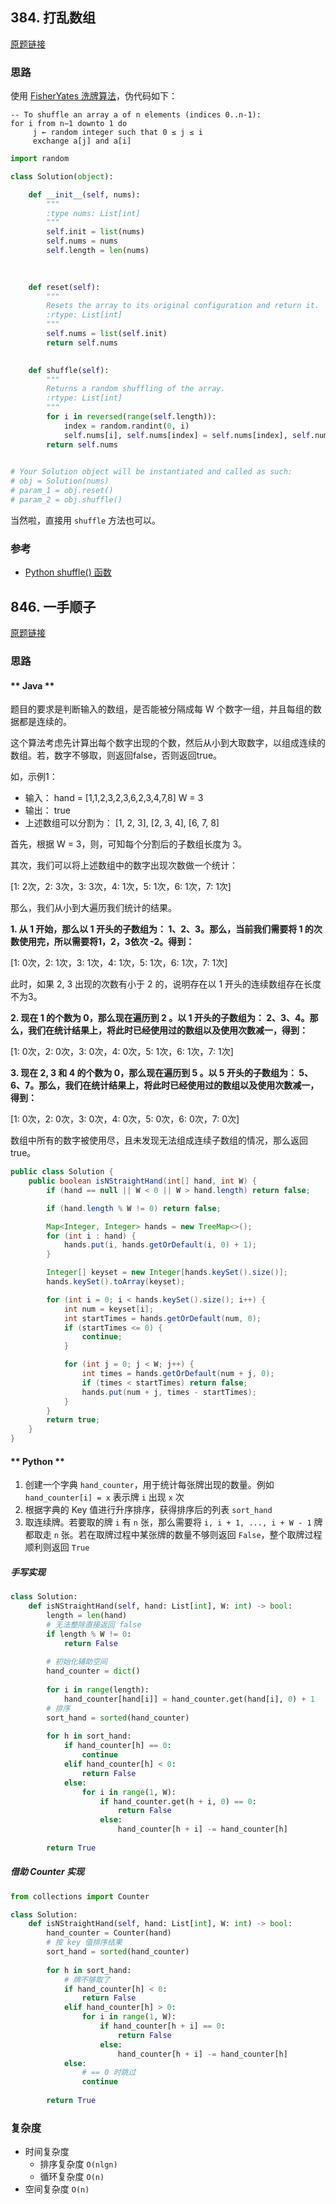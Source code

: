 ## 384. 打乱数组

[原题链接](https://leetcode-cn.com/problems/shuffle-an-array/)

### 思路

使用 [FisherYates 洗牌算法](https://en.wikipedia.org/wiki/Fisher%E2%80%93Yates_shuffle)，伪代码如下：

```
-- To shuffle an array a of n elements (indices 0..n-1):
for i from n−1 downto 1 do
     j ← random integer such that 0 ≤ j ≤ i
     exchange a[j] and a[i]
```

```python
import random

class Solution(object):

    def __init__(self, nums):
        """
        :type nums: List[int]
        """
        self.init = list(nums)
        self.nums = nums
        self.length = len(nums)
        
        

    def reset(self):
        """
        Resets the array to its original configuration and return it.
        :rtype: List[int]
        """
        self.nums = list(self.init)
        return self.nums
        

    def shuffle(self):
        """
        Returns a random shuffling of the array.
        :rtype: List[int]
        """
        for i in reversed(range(self.length)):
            index = random.randint(0, i)
            self.nums[i], self.nums[index] = self.nums[index], self.nums[i]
        return self.nums

    
# Your Solution object will be instantiated and called as such:
# obj = Solution(nums)
# param_1 = obj.reset()
# param_2 = obj.shuffle()
```

当然啦，直接用 `shuffle` 方法也可以。

### 参考

- [Python shuffle() 函数](https://www.runoob.com/python/func-number-shuffle.html)

## 846. 一手顺子

[原题链接](https://leetcode-cn.com/problems/hand-of-straights/submissions/)

### 思路

<!-- tabs:start -->

#### ** Java **

题目的要求是判断输入的数组，是否能被分隔成每 W 个数字一组，并且每组的数据都是连续的。

这个算法考虑先计算出每个数字出现的个数，然后从小到大取数字，以组成连续的数组。若，数字不够取，则返回false，否则返回true。

如，示例1：

- 输入： hand = [1,1,2,3,2,3,6,2,3,4,7,8] W = 3
- 输出： true
- 上述数组可以分割为： [1, 2, 3], [2, 3, 4], [6, 7, 8]

首先，根据 W = 3，则，可知每个分割后的子数组长度为 3。

其次，我们可以将上述数组中的数字出现次数做一个统计：

[1: 2次，2: 3次，3: 3次，4: 1次，5: 1次，6: 1次，7: 1次]

那么，我们从小到大遍历我们统计的结果。

**1. 从 1 开始，那么以 1 开头的子数组为： 1、2、3。那么，当前我们需要将 1 的次数使用完，所以需要将1，2，3依次 -2。得到：**

[1: 0次，2: 1次，3: 1次，4: 1次，5: 1次，6: 1次，7: 1次]

此时，如果 2, 3 出现的次数有小于 2 的，说明存在以 1 开头的连续数组存在长度不为3。

**2. 现在 1 的个数为 0，那么现在遍历到 2 。以 1 开头的子数组为： 2、3、4。那么，我们在统计结果上，将此时已经使用过的数组以及使用次数减一，得到：**

[1: 0次，2: 0次，3: 0次，4: 0次，5: 1次，6: 1次，7: 1次]

**3. 现在 2, 3 和 4 的个数为 0，那么现在遍历到 5 。以 5 开头的子数组为： 5、6、7。那么，我们在统计结果上，将此时已经使用过的数组以及使用次数减一，得到：**

[1: 0次，2: 0次，3: 0次，4: 0次，5: 0次，6: 0次，7: 0次]

数组中所有的数字被使用尽，且未发现无法组成连续子数组的情况，那么返回 true。

```java
public class Solution {
    public boolean isNStraightHand(int[] hand, int W) {
        if (hand == null || W < 0 || W > hand.length) return false;

        if (hand.length % W != 0) return false;

        Map<Integer, Integer> hands = new TreeMap<>();
        for (int i : hand) {
            hands.put(i, hands.getOrDefault(i, 0) + 1);
        }

        Integer[] keyset = new Integer[hands.keySet().size()];
        hands.keySet().toArray(keyset);

        for (int i = 0; i < hands.keySet().size(); i++) {
            int num = keyset[i];
            int startTimes = hands.getOrDefault(num, 0);
            if (startTimes <= 0) {
                continue;
            }

            for (int j = 0; j < W; j++) {
                int times = hands.getOrDefault(num + j, 0);
                if (times < startTimes) return false;
                hands.put(num + j, times - startTimes);
            }
        }
        return true;
    }
}
```

#### ** Python **

1. 创建一个字典 `hand_counter`，用于统计每张牌出现的数量。例如 `hand_counter[i] = x` 表示牌 `i` 出现 `x` 次
2. 根据字典的 Key 值进行升序排序，获得排序后的列表 `sort_hand`
3. 取连续牌。若要取的牌 `i` 有 `n` 张，那么需要将 `i, i + 1, ..., i + W - 1` 牌都取走 `n` 张。若在取牌过程中某张牌的数量不够则返回 `False`，整个取牌过程顺利则返回 `True`

##### 手写实现

```python
class Solution:
    def isNStraightHand(self, hand: List[int], W: int) -> bool:
        length = len(hand)
        # 无法整除直接返回 false
        if length % W != 0:
            return False
        
        # 初始化辅助空间
        hand_counter = dict()
        
        for i in range(length):
            hand_counter[hand[i]] = hand_counter.get(hand[i], 0) + 1
        # 排序
        sort_hand = sorted(hand_counter)
                    
        for h in sort_hand:
            if hand_counter[h] == 0:
                continue
            elif hand_counter[h] < 0:
                return False
            else:
                for i in range(1, W):
                    if hand_counter.get(h + i, 0) == 0:
                        return False
                    else:
                        hand_counter[h + i] -= hand_counter[h]
            
        return True
```

##### 借助 Counter 实现

```python
from collections import Counter

class Solution:
    def isNStraightHand(self, hand: List[int], W: int) -> bool:
        hand_counter = Counter(hand)
        # 按 key 值排序结果
        sort_hand = sorted(hand_counter)
         
        for h in sort_hand:
            # 牌不够取了
            if hand_counter[h] < 0:
                return False
            elif hand_counter[h] > 0:
                for i in range(1, W):
                    if hand_counter[h + i] == 0:
                        return False
                    else:
                        hand_counter[h + i] -= hand_counter[h]
            else:
                # == 0 时跳过
                continue
            
        return True
```

<!-- tabs:end -->

### 复杂度

- 时间复杂度
    - 排序复杂度 `O(nlgn)`
    - 循环复杂度 `O(n)`
- 空间复杂度 `O(n)`